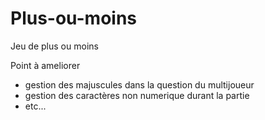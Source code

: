 # Plus-ou-moins
Jeu de plus ou moins

Point à ameliorer

- gestion des majuscules dans la question du multijoueur
- gestion des caractères non numerique durant la partie
- etc...
